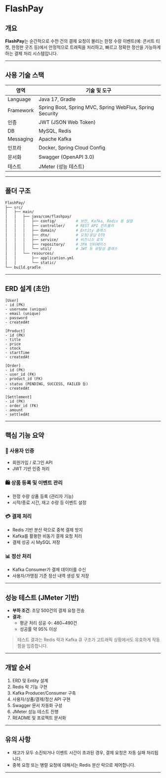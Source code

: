 # FlashPay

## 개요
**FlashPay**는 순간적으로 수천 건의 결제 요청이 몰리는 한정 수량 이벤트(예: 콘서트 티켓, 한정판 굿즈 등)에서 안정적으로 트래픽을 처리하고, 빠르고 정확한 정산을 가능하게 하는 결제 처리 시스템입니다.

---

## 사용 기술 스택

| 영역        | 기술 및 도구                             |
|-------------|-----------------------------------------|
| Language    | Java 17, Gradle                         |
| Framework   | Spring Boot, Spring MVC, Spring WebFlux, Spring Security |
| 인증        | JWT (JSON Web Token)                    |
| DB          | MySQL, Redis                            |
| Messaging   | Apache Kafka                            |
| 인프라      | Docker, Spring Cloud Config         |
| 문서화      | Swagger (OpenAPI 3.0)                   |
| 테스트      | JMeter (성능 테스트)                     |

---

## 폴더 구조

```bash
FlashPay/
├── src/
│   ├── main/
│   │   ├── java/com/flashpay/
│   │   │   ├── config/         # 보안, Kafka, Redis 등 설정
│   │   │   ├── controller/     # REST API 컨트롤러
│   │   │   ├── domain/         # Entity 클래스
│   │   │   ├── dto/            # 요청/응답 DTO
│   │   │   ├── service/        # 비즈니스 로직
│   │   │   ├── repository/     # JPA 인터페이스
│   │   │   └── util/           # JWT 등 유틸성 클래스
│   │   └── resources/
│   │       ├── application.yml
│   │       └── static/
└── build.gradle
```

---

## ERD 설계 (초안)

```plaintext
[User]
- id (PK)
- username (unique)
- email (unique)
- password
- createdAt

[Product]
- id (PK)
- title
- price
- stock
- startTime
- createdAt

[Order]
- id (PK)
- user_id (FK)
- product_id (FK)
- status (PENDING, SUCCESS, FAILED 등)
- createdAt

[Settlement]
- id (PK)
- order_id (FK)
- amount
- settledAt
```

---

## 핵심 기능 요약

### 🔐 사용자 인증
- 회원가입 / 로그인 API
- JWT 기반 인증 처리

### 🛍️ 상품 등록 및 이벤트 관리
- 한정 수량 상품 등록 (관리자 기능)
- 시작/종료 시간, 재고 수량 등 이벤트 설정

### 💳 결제 처리
- Redis 기반 분산 락으로 중복 결제 방지
- Kafka를 활용한 비동기 결제 요청 처리
- 결제 성공 시 MySQL 저장

### 📊 정산 처리
- Kafka Consumer가 결제 데이터를 수신
- 사용자/가맹점 기준 정산 내역 생성 및 저장

---

## 성능 테스트 (JMeter 기반)

- **부하 조건**: 초당 500건의 결제 요청 전송
- **결과**:
    - 평균 처리 성공 수: 480~490건
    - 성공률 약 95% 이상

> 테스트 결과는 Redis 락과 Kafka 큐 구조가 고트래픽 상황에서도 유효하게 작동함을 입증합니다.

---

## 개발 순서

1. ERD 및 Entity 설계
2. Redis 락 기능 구현
3. Kafka Producer/Consumer 구축
4. 사용자/상품/결제/정산 API 구현
5. Swagger 문서 자동화 구성
6. JMeter 성능 테스트 진행
7. README 및 프로젝트 문서화

---

## 유의 사항

- 재고가 모두 소진되거나 이벤트 시간이 초과된 경우, 결제 요청은 자동 실패 처리됩니다.
- 중복 요청 또는 병렬 요청에 대해서는 Redis 분산 락으로 제어합니다.

---
